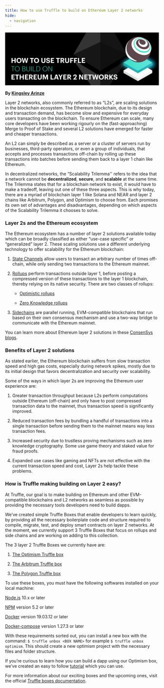 ```yaml
---
title: How to use Truffle to build on Ethereum Layer 2 networks
hide:
  - navigation
---
```


![How to use Truffle to build on Ethereum layer 2 networks](./blog-header-use-truffle.png)

**By [Kingsley Arinze](https://twitter.com/heydamali)**

Layer 2 networks, also commonly referred to as “L2s”, are scaling solutions in the blockchain ecosystem. The Ethereum blockchain, due to its design and transaction demand, has become slow and expensive for everyday users transacting on the blockchain. To ensure Ethereum can scale, many core developers have been working rigourly on the (fast-approaching) Merge to Proof of Stake and several L2 solutions have emerged for faster and cheaper transactions.

An L2 can simply be described as a server or a cluster of servers run by businesses, third-party operators, or even a group of individuals, that accepts and processes transactions off-chain by rolling up these transactions into batches before sending them back to a layer 1 chain like Ethereum.

In decentralized networks, the “Scalability Trilemma'' refers to the idea that a network cannot be **decentralized**, **secure**, and **scalable** at the same time. The Trilemma states that for a blockchain network to exist, it would have to make a tradeoff, leaving out one of these three aspects. This is why today, there are a myriad of blockchain layer 1 like Solana and NEAR and layer 2 chains like Arbitrum, Polygon, and Optimism  to choose from. Each promises its own set of advantages and disadvantages, depending on which aspects of the Scalability Trilemma it chooses to solve.

### Layer 2s and the Ethereum ecosystem

The Ethereum ecosystem has a number of layer 2 solutions available today which can be broadly classified as either “use-case specific” or “generalized” layer 2. These scaling solutions use a different underlying technology to offer scalability for the Ethereum blockchain:

1. [State Channels](https://ethereum.org/en/developers/docs/scaling/state-channels/) allow users to transact an arbitrary number of times off-chain, while only sending two transactions to the Ethereum mainnet.

2. [Rollups](https://ethereum.org/en/developers/docs/scaling/#rollups) perform transactions outside layer 1, before posting a compressed version of these transactions to the layer 1 blockchain, thereby relying on its native security. 
There are two classes of rollups: 

    - [Optimistic rollups](https://ethereum.org/en/developers/docs/scaling/optimistic-rollups/)
    
    - [Zero Knowledge rollups](https://ethereum.org/en/developers/docs/scaling/zk-rollups/)

3. [Sidechains](https://ethereum.org/en/developers/docs/scaling/#sidechains) are parallel running, EVM-compatible blockchains that run based on their own consensus mechanism and  use a two-way bridge to communicate with the Ethereum mainnet.

You can learn more about Ethereum layer 2 solutions in these [ConsenSys blogs](https://consensys.net/search/?q=l222).

### Benefits of Layer 2 solutions

As stated earlier, the Ethereum blockchain suffers from slow transaction speed and high gas costs, especially during network spikes, mostly due to its initial design that favors decentralization and security over scalability. 

Some of the ways in which layer 2s are improving the Ethereum user experience are:

1. Greater transaction throughput because L2s perform computations outside Ethereum (off-chain) and only have to post compressed transaction data to the mainnet, thus transaction speed is significantly improved.

2. Reduced transaction fees  by bundling a handful of transactions into a single transaction before sending them to the mainnet means way less transaction fees.

3. Increased security due to trustless proving mechanisms such as zero knowledge cryptography. Some use game theory and staked value for fraud proofs.

4. Expanded use cases like gaming and NFTs are not effective with the current transaction speed and cost, Layer 2s help tackle these problems.

### How is Truffle making building on Layer 2 easy?

At Truffle, our goal is to make building on Ethereum and other EVM-compatible blockchains and L2 networks as seamless as possible by providing the necessary tools developers need to build dapps. 

We’ve created simple Truffle Boxes that enable developers to learn quickly, by providing all the necessary boilerplate code and structure required to compile, migrate, test, and deploy smart contracts on  layer 2 networks. At the moment, we currently support 3 Truffle Boxes that focus on rollups and side chains and are working on adding to this collection. 

The 3 layer 2 Truffle Boxes we currently have are:

1. [The Optimism Truffle box](https://trufflesuite.com/boxes/optimism/)

2. [The Arbitrum Truffle box](https://trufflesuite.com/boxes/arbitrum/)

3. [The Polygon Truffle box](https://trufflesuite.com/boxes/polygon/)

To use these boxes, you must have the following softwares installed on your local machine:

[Node.js](https://nodejs.org/) 10.x or later

[NPM](https://docs.npmjs.com/cli/) version 5.2 or later

[Docker](https://docs.docker.com/get-docker/) version 19.03.12 or later

[Docker-compose](https://docs.docker.com/compose/install/) version 1.27.3 or later

With these requirements sorted out, you can install a new box with the command: `$ truffle unbox <BOX NAME>` for example `$ truffle unbox optimism`. This should create a new optimism project with the necessary files and folder structure.

If you’re curious to learn how you can build a dapp using our Optimism box, we’ve created an easy to follow [tutorial](https://trufflesuite.com/guides/nft-marketplace/) which you can use.

For more information about our exciting boxes and the upcoming ones, visit the official [Truffle boxes documentation](https://trufflesuite.com/boxes/).